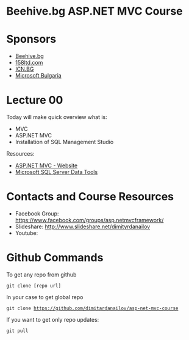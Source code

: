 <h1>Beehive.bg ASP.NET MVC Course</h1>

Sponsors
=======================
- <a href="http://beehive.bg" target="_blank" title="Beehive - Споделеното Работно Място на Варна | Beehive Varna Co-working space">Beehive.bg</a>
- <a href="http://www.158ltd.com" target="_blank" title="Website development or software, SEO Optimization, Mobile Apps">158ltd.com</a>
- <a href="https://www.icn.bg" target="_blank" title="Хостинг, домейни, виртуални и наети сървъри, колокация - ICN.bg">ICN.BG</a>
- <a href="http://www.microsoft.com/bg-bg/default.aspx" target="_blank" title="Microsoft България | Устройства и услугиosoft Home Page | Devices and Services">Microsoft Bulgaria</a>

Lecture 00 
=======================
Today will make quick overview what is:
- MVC
- ASP.NET MVC
- Installation of SQL Management Studio

Resources:
- <a href="http://www.asp.net" target="_blank" title="http://www.asp.net/">ASP.NET MVC - Website</a>
- <a href="http://msdn.microsoft.com/en-us/data/hh297027" target="_blank" title="
Microsoft SQL Server Data Tools">Microsoft SQL Server Data Tools</a>

Contacts and Course Resources
=======================
- Facebook Group: https://www.facebook.com/groups/asp.netmvcframework/
- Slideshare: http://www.slideshare.net/dimityrdanailov
- Youtube: 

Github Commands
=======================
To get any repo from github

<code>git clone [repo url]</code>

In your case to get global repo

<code>git clone https://github.com/dimitardanailov/asp-net-mvc-course</code>

If you want to get only repo updates:

<code>git pull</code>

